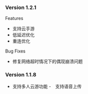 ### Version 1.2.1
Features
- 支持云手游
- 低延迟优化
- 重连优化

Bug Fixes
- 修复网络超时情况下的偶现崩溃问题

### Version 1.1.8
- 支持多人云游功能
-　支持语音上传
